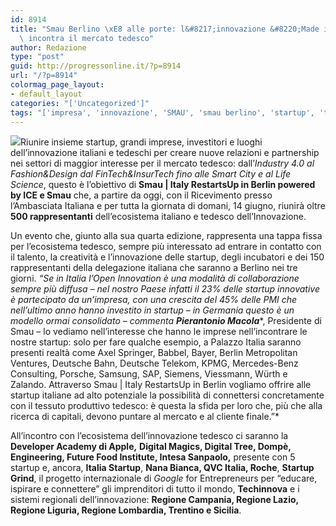 ```yaml
---
id: 8914
title: "Smau Berlino \xE8 alle porte: l&#8217;innovazione &#8220;Made in Italy&#8221;\
  \ incontra il mercato tedesco"
author: Redazione
type: "post"
guid: http://progressonline.it/?p=8914
url: "/?p=8914"
colormag_page_layout:
- default_layout
categories: "['Uncategorized']"
tags: "['impresa', 'innovazione', 'SMAU', 'smau berlino', 'startup', 'tappe smau']"
---
```


![](https://progressonline.it/wp-content/uploads/2018/06/SMAU-BERLINO-004-300x200.jpeg)Riunire insieme startup, grandi imprese, investitori e luoghi dell’innovazione italiani e tedeschi per creare nuove relazioni e partnership nei settori di maggior interesse per il mercato tedesco: dall’*Industry 4.0 al Fashion&amp;Design dal FinTech&amp;InsurTech fino alle Smart City e al Life Science*, questo è l’obiettivo di **Smau | Italy RestartsUp in Berlin powered by ICE e Smau** che, a partire da oggi, con il Ricevimento presso l’Ambasciata Italiana e per tutta la giornata di domani, 14 giugno, riunirà oltre **500 rappresentanti** dell’ecosistema italiano e tedesco dell’Innovazione.

Un evento che, giunto alla sua quarta edizione, rappresenta una tappa fissa per l’ecosistema tedesco, sempre più interessato ad entrare in contatto con il talento, la creatività e l’innovazione delle startup, degli incubatori e dei 150 rappresentanti della delegazione italiana che saranno a Berlino nei tre giorni. *“Se in Italia l’Open Innovation è una modalità di collaborazione sempre più diffusa – nel nostro Paese infatti il 23% delle startup innovative è partecipato da un’impresa, con una crescita del 45% delle PMI che nell’ultimo anno hanno investito in startup – in Germania questo è un modello ormai consolidato – commenta* ***Pierantonio Macola****, Presidente di Smau – lo vediamo nell’interesse che hanno le imprese nell’incontrare le nostre startup: solo per fare qualche esempio, a Palazzo Italia saranno presenti realtà come Axel Springer, Babbel, Bayer, Berlin Metropolitan Ventures, Deutsche Bahn, Deutsche Telekom, KPMG, Mercedes-Benz Consulting, Porsche, Samsung, SAP, Siemens, Viessmann, Würth e Zalando. Attraverso Smau | Italy RestartsUp in Berlin vogliamo offrire alle startup italiane ad alto potenziale la possibilità di connettersi concretamente con il tessuto produttivo tedesco: è questa la sfida per loro che, più che alla ricerca di capitali, devono puntare al mercato e al cliente finale.”*

All’incontro con l’ecosistema dell’innovazione tedesco ci saranno la **Developer Academy di Apple,** **Digital Magics, Digital Tree, Dompè, Engineering, Future Food Institute, Intesa Sanpaolo,** presente con 5 startup e, ancora, **Italia Startup**, **Nana Bianca, QVC Italia, Roche**, **Startup Grind**, il progetto internazionale di *Google* for Entrepreneurs per “educare, ispirare e connettere” gli imprenditori di tutto il mondo, **Techinnova** e i sistemi regionali dell’innovazione: **Regione Campania, Regione Lazio, Regione Liguria, Regione Lombardia, Trentino e Sicilia**.